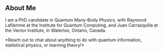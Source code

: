 ## About Me

I am a PhD candidate in Quantum Many-Body Physics, with Raymond Laflamme at the Institute for Quantum Computing, and Juan Carrasquilla at the Vector Institute, in Waterloo, Ontario, Canada.
<p style="margin:0.5em;"></p>
*Reach out to chat about anything to do with quantum information, statistical physics, or learning theory!*